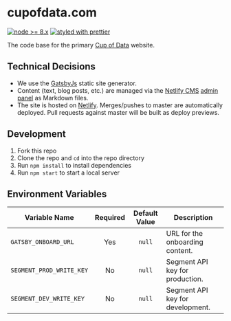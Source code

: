 # cupofdata.com

[![node >= 8.x](https://img.shields.io/badge/node-%3E%3D%208.x-brightgreen.svg?style=flat-square)](https://nodejs.org/)
[![styled with prettier](https://img.shields.io/badge/styled_with-prettier-ff69b4.svg?style=flat-square)](https://github.com/prettier/prettier)

The code base for the primary [Cup of Data](https://www.cupofdata.com/) website.

## Technical Decisions

* We use the [GatsbyJs](https://www.gatsbyjs.org/) static site generator.
* Content (text, blog posts, etc.) are managed via the [Netlify CMS](https://www.netlifycms.org/) [admin panel](https://www.cupofdata.com/admin/) as Markdown files.
* The site is hosted on [Netlify](https://www.netlify.com/). Merges/pushes to master are automatically deployed. Pull requests against master will be built as deploy previews.

## Development

1. Fork this repo
1. Clone the repo and `cd` into the repo directory
1. Run `npm install` to install dependencies
1. Run `npm start` to start a local server

## Environment Variables

| Variable Name            | Required | Default Value | Description                      |
| ------------------------ | :------: | :-----------: | -------------------------------- |
| `GATSBY_ONBOARD_URL`     |   Yes    |    `null`     | URL for the onboarding content.  |
| `SEGMENT_PROD_WRITE_KEY` |    No    |    `null`     | Segment API key for production.  |
| `SEGMENT_DEV_WRITE_KEY`  |    No    |    `null`     | Segment API key for development. |
